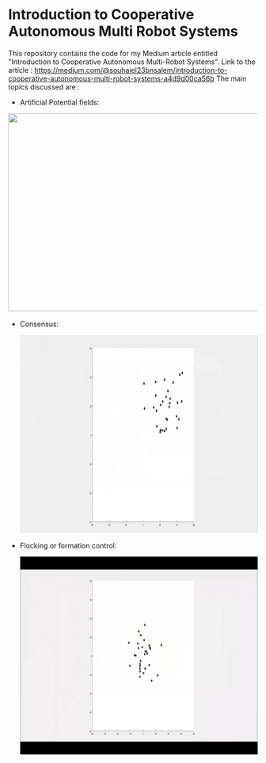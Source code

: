 # Introduction to Cooperative Autonomous Multi Robot Systems

This repository contains the code for my Medium article entitled "Introduction to Cooperative Autonomous Multi-Robot Systems".
Link to the article : https://medium.com/@souhaiel23bnsalem/introduction-to-cooperative-autonomous-multi-robot-systems-a4d9d00ca56b
The main topics discussed are : 

- Artificial Potential fields: 

<p align="center">
  <img src="https://github.com/souhaiel1/Introduction-to-Cooperative-Autonomous-Multi-Robot-Systems/blob/main/Images/gif6.gif" width="650" height="400" />
  
- Consensus:
  
  <p align="center">
  <img src="https://github.com/souhaiel1/Introduction-to-Cooperative-Autonomous-Multi-Robot-Systems/blob/main/Images/gif7.gif" width="650" height="400" />
    
- Flocking or formation control:
    
    <p align="center">
  <img src="https://github.com/souhaiel1/Introduction-to-Cooperative-Autonomous-Multi-Robot-Systems/blob/main/Images/Flocking.gif" width="650" height="400" />

